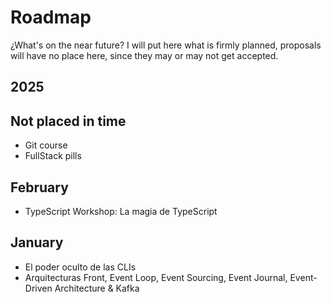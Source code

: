 # Roadmap

¿What's on the near future? I will put here what is firmly planned, proposals will have no place here, since they may or may not get accepted.

## 2025

## Not placed in time

- Git course
- FullStack pills

## February

- TypeScript Workshop: La magia de TypeScript

## January

- El poder oculto de las CLIs
- Arquitecturas Front, Event Loop, Event Sourcing, Event Journal, Event-Driven Architecture & Kafka
